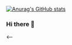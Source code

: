 [![Anurag's GitHub stats](https://github-readme-stats.vercel.app/api?username=chengmeiniu)](https://github.com/anuraghazra/github-readme-stats)
### Hi there 👋

<!--
**chengmeiniu/chengmeiniu** is a ✨ _special_ ✨ repository because its `README.md` (this file) appears on your GitHub profile.

Here are some ideas to get you started:

- 🔭 I’m currently working on ...
- 🌱 I’m currently learning ...
- 👯 I’m looking to collaborate on ...
- 🤔 I’m looking for help with ...
- 💬 Ask me about ...
- 📫 How to reach me: ...
- 😄 Pronouns: ...
- ⚡ Fun fact: ...
-->
<--
